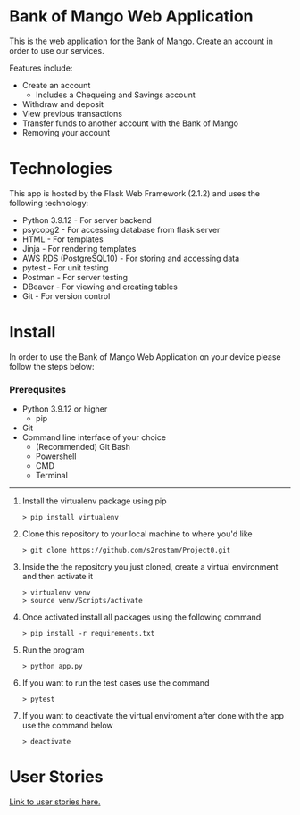 # **Bank of Mango Web Application**

This is the web application for the Bank of Mango. Create an account in order to use our services.

Features include:
- Create an account
    -  Includes a Chequeing and Savings account
- Withdraw and deposit
- View previous transactions
- Transfer funds to another account with the Bank of Mango
- Removing your account 

# **Technologies**

This app is hosted by the Flask Web Framework (2.1.2) and uses the following technology:
- Python 3.9.12 - For server backend
- psycopg2 - For accessing database from flask server
- HTML - For templates
- Jinja - For rendering templates
- AWS RDS (PostgreSQL10) - For storing and accessing data 
- pytest - For unit testing
- Postman - For server testing
- DBeaver - For viewing and creating tables
- Git - For version control

# **Install**
In order to use the Bank of Mango Web Application on your device please follow the steps below:

### Prerequsites
- Python 3.9.12 or higher
    - pip
- Git
- Command line interface of your choice
    - (Recommended) Git Bash
    - Powershell
    - CMD
    - Terminal
---
1. Install the virtualenv package using pip
    ```
    > pip install virtualenv
    ```
2. Clone this repository to your local machine to where you'd like
    ```
    > git clone https://github.com/s2rostam/Project0.git
    ```
3. Inside the the repository you just cloned, create a virtual environment and then activate it
    ```
    > virtualenv venv
    > source venv/Scripts/activate
    ```
4. Once activated install all packages using the following command
    ```
    > pip install -r requirements.txt
    ```
5. Run the program 
    ```
    > python app.py
    ```
6. If you want to run the test cases use the command
    ```
    > pytest
    ```
7. If you want to deactivate the virtual enviroment after done with the app use the command below
    ```
    > deactivate
    ```

# **User Stories**

[Link to user stories here.](https://trello.com/b/JofIOTMt/sarah-projects)
